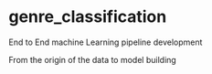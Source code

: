 # genre_classification

End to End machine Learning pipeline development

From the origin of the data to model building
